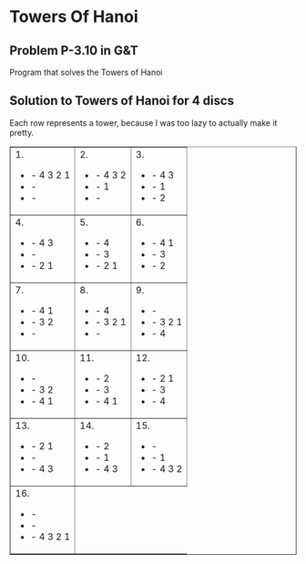 # Towers Of Hanoi
## Problem P-3.10 in G&T
Program that solves the Towers of Hanoi

## Solution to Towers of Hanoi for 4 discs
Each row represents a tower, because I was too lazy to actually make it pretty.
<table border=1>
	<tr>
		<td>
			1.
			<ul>
				<li>- 4 3 2 1</li>
				<li>- </li>		
				<li>- </li>
			</ul>	
		</td>
		<td>
			2.
			<ul>
				<li>- 4 3 2</li>
				<li>- 1</li>
				<li>- </li>
			</ul>
		</td>
		<td>
			3.
			<ul>
				<li>- 4 3</li>
				<li>- 1</li>
				<li>- 2</li>
			</ul>
		</td>
	</tr>
	<tr>
		<td>
			4.
			<ul>
				<li>- 4 3</li>
				<li>- </li>
				<li>- 2 1</li>
			</ul>
		</td>
		<td>
			5.
			<ul>
				<li>- 4</li>
				<li>- 3 </li>
				<li>- 2 1</li>
			</ul>
		</td>
		<td>
			6.
			<ul>
				<li>- 4 1</li>
				<li>- 3 </li>
				<li>- 2</li>
			</ul>
		</td>
	</tr>
	<tr>
		<td>
			7.
			<ul>
				<li>- 4 1</li>
				<li>- 3 2</li>
				<li>- </li>
			</ul>
		</td>
		<td>
			8.
			<ul>
				<li>- 4</li>
				<li>- 3 2 1</li>
				<li>- </li>
			</ul>
		</td>
		<td>
			9.
			<ul>
				<li>- </li>
				<li>- 3 2 1</li>
				<li>- 4</li>
			</ul>
		</td>
	</tr>
	<tr>
		<td>
			10.
			<ul>
				<li>- </li>
				<li>- 3 2</li>
				<li>- 4 1</li>
			</ul>
		</td>
		<td>
			11.
			<ul>
				<li>- 2</li>
				<li>- 3</li>
				<li>- 4 1</li>
			</ul>
		</td>
		<td>
			12.
			<ul>
				<li>- 2 1</li>
				<li>- 3</li>
				<li>- 4</li>
			</ul>
		</td>
	</tr>
	<tr>
		<td>
			13.
			<ul>
				<li>- 2 1</li>
				<li>-</li>
				<li>- 4 3</li>
			</ul>
		</td>
		<td>
			14.
			<ul>
				<li>- 2<br></li>
				<li>- 1<br></li>
				<li>- 4 3<br></li>
			</ul>
		</td>
		<td>
			15.
			<ul>
				<li>- </li>
				<li>- 1</li>
				<li>- 4 3 2</li>
			</ul>
		</td>
	</tr>
	<tr>
		<td>
			16.
			<ul>
				<li>- </li>
				<li>- </li>
				<li>- 4 3 2 1</li>
			</ul>
		</td>
	</tr>
</table>
